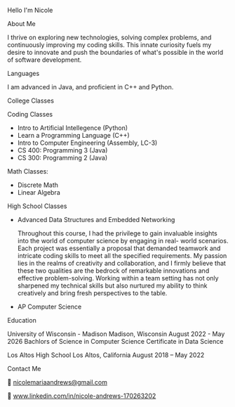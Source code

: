 Hello I'm Nicole 

About Me

I thrive on exploring new technologies, solving complex problems, and continuously improving my coding skills. This innate curiosity fuels my desire to innovate and push the boundaries of what's possible in the world of software development. 

Languages

I am advanced in Java, and proficient in C++ and Python. 

College Classes 

Coding Classes
- Intro to Artificial Intellegence (Python)
- Learn a Programming Language (C++)
- Intro to Computer Engineering (Assembly, LC-3)
- CS 400: Programming 3 (Java)
- CS 300: Programming 2 (Java) 

Math Classes:
- Discrete Math
- Linear Algebra

High School Classes 

- Advanced Data Structures and Embedded Networking

   Throughout this course, I had the privilege to gain invaluable insights into the world of computer science by engaging in real- world scenarios. Each project was essentially a proposal that demanded teamwork and intricate coding skills to meet all the specified requirements. My passion lies in the realms of creativity and collaboration, and I firmly believe that these two qualities are the bedrock of remarkable innovations and effective problem-solving. Working within a team setting has not only sharpened my technical skills but also nurtured my ability to think creatively and bring fresh perspectives to the table.
  
- AP Computer Science 


Education

University of Wisconsin - Madison 
Madison, Wisconsin 
August 2022 - May 2026
Bachlors of Science in Computer Science 
Certificate in Data Science 



Los Altos High School 
Los Altos, California 
August 2018 – May 2022

Contact Me

📧 nicolemariaandrews@gmail.com 

🔗 www.linkedin.com/in/nicole-andrews-170263202


